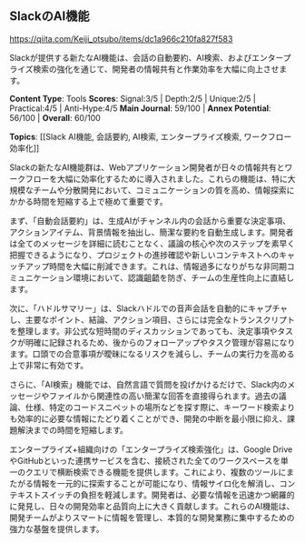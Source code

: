 ## SlackのAI機能

https://qiita.com/Keiji_otsubo/items/dc1a966c210fa827f583

Slackが提供する新たなAI機能は、会話の自動要約、AI検索、およびエンタープライズ検索の強化を通じて、開発者の情報共有と作業効率を大幅に向上させます。

**Content Type**: Tools
**Scores**: Signal:3/5 | Depth:2/5 | Unique:2/5 | Practical:4/5 | Anti-Hype:4/5
**Main Journal**: 59/100 | **Annex Potential**: 56/100 | **Overall**: 60/100

**Topics**: [[Slack AI機能, 会話要約, AI検索, エンタープライズ検索, ワークフロー効率化]]

Slackの新たなAI機能群は、Webアプリケーション開発者が日々の情報共有とワークフローを大幅に効率化するために導入されました。これらの機能は、特に大規模なチームや分散開発において、コミュニケーションの質を高め、情報探索にかかる時間を短縮する上で極めて重要です。

まず、「自動会話要約」は、生成AIがチャンネル内の会話から重要な決定事項、アクションアイテム、背景情報を抽出し、簡潔な要約を自動生成します。開発者は全てのメッセージを詳細に読むことなく、議論の核心や次のステップを素早く把握できるようになり、プロジェクトの進捗確認や新しいコンテキストへのキャッチアップ時間を大幅に削減できます。これは、情報過多になりがちな非同期コミュニケーション環境において、認識齟齬を防ぎ、チームの生産性向上に直結します。

次に、「ハドルサマリー」は、Slackハドルでの音声会話を自動的にキャプチャし、主要なポイント、結論、アクション項目、さらには完全なトランスクリプトを整理します。非公式な短時間のディスカッションであっても、決定事項やタスクが明確に記録されるため、後からのフォローアップやタスク管理が容易になります。口頭での合意事項が曖昧になるリスクを減らし、チームの実行力を高める上で非常に有効です。

さらに、「AI検索」機能では、自然言語で質問を投げかけるだけで、Slack内のメッセージやファイルから関連性の高い簡潔な回答を直接得られます。過去の議論、仕様、特定のコードスニペットの場所などを探す際に、キーワード検索よりも効率的に必要な情報にたどり着くことができ、開発の中断を最小限に抑え、課題解決までの時間を短縮します。

エンタープライズ+組織向けの「エンタープライズ検索強化」は、Google DriveやGitHubといった連携サービスを含む、接続された全てのワークスペースを単一のクエリで横断検索できる機能を提供します。これにより、複数のツールにまたがる情報を一元的に探索することが可能になり、情報サイロ化を解消し、コンテキストスイッチの負担を軽減します。開発者は、必要な情報を迅速かつ網羅的に発見し、日々の開発効率と品質向上に大きく貢献します。これらのAI機能は、開発チームがよりスマートに情報を管理し、本質的な開発業務に集中するための強力な基盤を提供します。